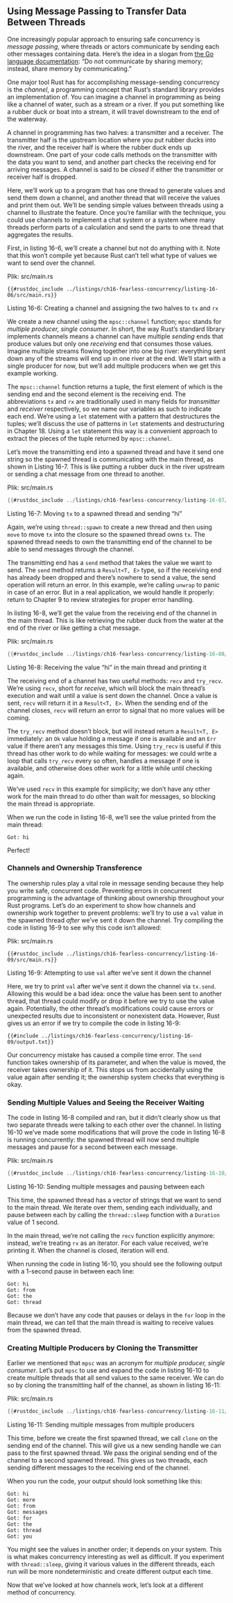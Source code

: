 ## Using Message Passing to Transfer Data Between Threads

One increasingly popular approach to ensuring safe concurrency is *message
passing*, where threads or actors communicate by sending each other messages
containing data. Here’s the idea in a slogan from [the Go language
documentation](https://golang.org/doc/effective_go.html#concurrency): 
“Do not communicate by sharing memory; instead, share memory by communicating.”

One major tool Rust has for accomplishing message-sending concurrency is the
*channel*, a programming concept that Rust’s standard library provides an
implementation of. You can imagine a channel in programming as being like a
channel of water, such as a stream or a river. If you put something like a
rubber duck or boat into a stream, it will travel downstream to the end of the
waterway.

A channel in programming has two halves: a transmitter and a receiver. The
transmitter half is the upstream location where you put rubber ducks into the
river, and the receiver half is where the rubber duck ends up downstream. One
part of your code calls methods on the transmitter with the data you want to
send, and another part checks the receiving end for arriving messages. A
channel is said to be *closed* if either the transmitter or receiver half is
dropped.

Here, we’ll work up to a program that has one thread to generate values and
send them down a channel, and another thread that will receive the values and
print them out. We’ll be sending simple values between threads using a channel
to illustrate the feature. Once you’re familiar with the technique, you could
use channels to implement a chat system or a system where many threads perform
parts of a calculation and send the parts to one thread that aggregates the
results.

First, in listing 16-6, we’ll create a channel but not do anything with it.
Note that this won’t compile yet because Rust can’t tell what type of values we
want to send over the channel.

<span class="filename">Plik: src/main.rs</span>

```rust,ignore,does_not_compile
{{#rustdoc_include ../listings/ch16-fearless-concurrency/listing-16-06/src/main.rs}}
```

<span class="caption">Listing 16-6: Creating a channel and assigning the two
halves to `tx` and `rx`</span>

We create a new channel using the `mpsc::channel` function; `mpsc` stands for
*multiple producer, single consumer*. In short, the way Rust’s standard library
implements channels means a channel can have multiple *sending* ends that
produce values but only one *receiving* end that consumes those values. Imagine
multiple streams flowing together into one big river: everything sent down any
of the streams will end up in one river at the end. We’ll start with a single
producer for now, but we’ll add multiple producers when we get this example
working.

The `mpsc::channel` function returns a tuple, the first element of which is the
sending end and the second element is the receiving end. The abbreviations `tx`
and `rx` are traditionally used in many fields for *transmitter* and *receiver*
respectively, so we name our variables as such to indicate each end. We’re
using a `let` statement with a pattern that destructures the tuples; we’ll
discuss the use of patterns in `let` statements and destructuring in Chapter
18. Using a `let` statement this way is a convenient approach to extract the
pieces of the tuple returned by `mpsc::channel`.

Let’s move the transmitting end into a spawned thread and have it send one
string so the spawned thread is communicating with the main thread, as shown in
Listing 16-7. This is like putting a rubber duck in the river upstream or
sending a chat message from one thread to another.

<span class="filename">Plik: src/main.rs</span>

```rust
{{#rustdoc_include ../listings/ch16-fearless-concurrency/listing-16-07/src/main.rs}}
```

<span class="caption">Listing 16-7: Moving `tx` to a spawned thread and sending
“hi”</span>

Again, we’re using `thread::spawn` to create a new thread and then using `move`
to move `tx` into the closure so the spawned thread owns `tx`. The spawned
thread needs to own the transmitting end of the channel to be able to send
messages through the channel.

The transmitting end has a `send` method that takes the value we want to send.
The `send` method returns a `Result<T, E>` type, so if the receiving end has
already been dropped and there’s nowhere to send a value, the send operation
will return an error. In this example, we’re calling `unwrap` to panic in case
of an error. But in a real application, we would handle it properly: return to
Chapter 9 to review strategies for proper error handling.

In listing 16-8, we’ll get the value from the receiving end of the channel in
the main thread. This is like retrieving the rubber duck from the water at the
end of the river or like getting a chat message.

<span class="filename">Plik: src/main.rs</span>

```rust
{{#rustdoc_include ../listings/ch16-fearless-concurrency/listing-16-08/src/main.rs}}
```

<span class="caption">Listing 16-8: Receiving the value “hi” in the main thread
and printing it</span>

The receiving end of a channel has two useful methods: `recv` and `try_recv`.
We’re using `recv`, short for *receive*, which will block the main thread’s
execution and wait until a value is sent down the channel. Once a value is
sent, `recv` will return it in a `Result<T, E>`. When the sending end of the
channel closes, `recv` will return an error to signal that no more values will
be coming.

The `try_recv` method doesn’t block, but will instead return a `Result<T, E>`
immediately: an `Ok` value holding a message if one is available and an `Err`
value if there aren’t any messages this time. Using `try_recv` is useful if
this thread has other work to do while waiting for messages: we could write a
loop that calls `try_recv` every so often, handles a message if one is
available, and otherwise does other work for a little while until checking
again.

We’ve used `recv` in this example for simplicity; we don’t have any other work
for the main thread to do other than wait for messages, so blocking the main
thread is appropriate.

When we run the code in listing 16-8, we’ll see the value printed from the main
thread:

<!-- Not extracting output because changes to this output aren't significant;
the changes are likely to be due to the threads running differently rather than
changes in the compiler -->

```text
Got: hi
```

Perfect!

### Channels and Ownership Transference

The ownership rules play a vital role in message sending because they help you
write safe, concurrent code. Preventing errors in concurrent programming is the
advantage of thinking about ownership throughout your Rust programs. Let’s do
an experiment to show how channels and ownership work together to prevent
problems: we’ll try to use a `val` value in the spawned thread *after* we’ve
sent it down the channel. Try compiling the code in listing 16-9 to see why
this code isn’t allowed:

<span class="filename">Plik: src/main.rs</span>

```rust,ignore,does_not_compile
{{#rustdoc_include ../listings/ch16-fearless-concurrency/listing-16-09/src/main.rs}}
```

<span class="caption">Listing 16-9: Attempting to use `val` after we’ve sent it
down the channel</span>

Here, we try to print `val` after we’ve sent it down the channel via `tx.send`.
Allowing this would be a bad idea: once the value has been sent to another
thread, that thread could modify or drop it before we try to use the value
again. Potentially, the other thread’s modifications could cause errors or
unexpected results due to inconsistent or nonexistent data. However, Rust gives
us an error if we try to compile the code in listing 16-9:

```console
{{#include ../listings/ch16-fearless-concurrency/listing-16-09/output.txt}}
```

Our concurrency mistake has caused a compile time error. The `send` function
takes ownership of its parameter, and when the value is moved, the receiver
takes ownership of it. This stops us from accidentally using the value again
after sending it; the ownership system checks that everything is okay.

### Sending Multiple Values and Seeing the Receiver Waiting

The code in listing 16-8 compiled and ran, but it didn’t clearly show us that
two separate threads were talking to each other over the channel. In listing
16-10 we’ve made some modifications that will prove the code in listing 16-8 is
running concurrently: the spawned thread will now send multiple messages and
pause for a second between each message.

<span class="filename">Plik: src/main.rs</span>

```rust
{{#rustdoc_include ../listings/ch16-fearless-concurrency/listing-16-10/src/main.rs}}
```

<span class="caption">Listing 16-10: Sending multiple messages and pausing
between each</span>

This time, the spawned thread has a vector of strings that we want to send to
the main thread. We iterate over them, sending each individually, and pause
between each by calling the `thread::sleep` function with a `Duration` value of
1 second.

In the main thread, we’re not calling the `recv` function explicitly anymore:
instead, we’re treating `rx` as an iterator. For each value received, we’re
printing it. When the channel is closed, iteration will end.

When running the code in listing 16-10, you should see the following output
with a 1-second pause in between each line:

<!-- Not extracting output because changes to this output aren't significant;
the changes are likely to be due to the threads running differently rather than
changes in the compiler -->

```text
Got: hi
Got: from
Got: the
Got: thread
```

Because we don’t have any code that pauses or delays in the `for` loop in the
main thread, we can tell that the main thread is waiting to receive values from
the spawned thread.

### Creating Multiple Producers by Cloning the Transmitter

Earlier we mentioned that `mpsc` was an acronym for *multiple producer,
single consumer*. Let’s put `mpsc` to use and expand the code in listing 16-10
to create multiple threads that all send values to the same receiver. We can do
so by cloning the transmitting half of the channel, as shown in listing 16-11:

<span class="filename">Plik: src/main.rs</span>

```rust
{{#rustdoc_include ../listings/ch16-fearless-concurrency/listing-16-11/src/main.rs:here}}
```

<span class="caption">Listing 16-11: Sending multiple messages from multiple
producers</span>

This time, before we create the first spawned thread, we call `clone` on the
sending end of the channel. This will give us a new sending handle we can pass
to the first spawned thread. We pass the original sending end of the channel to
a second spawned thread. This gives us two threads, each sending different
messages to the receiving end of the channel.

When you run the code, your output should look something like this:

<!-- Not extracting output because changes to this output aren't significant;
the changes are likely to be due to the threads running differently rather than
changes in the compiler -->

```text
Got: hi
Got: more
Got: from
Got: messages
Got: for
Got: the
Got: thread
Got: you
```

You might see the values in another order; it depends on your system. This is
what makes concurrency interesting as well as difficult. If you experiment with
`thread::sleep`, giving it various values in the different threads, each run
will be more nondeterministic and create different output each time.

Now that we’ve looked at how channels work, let’s look at a different method of
concurrency.
